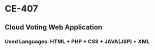 # CE-407 #
## Cloud Voting Web Application ##

### Used Languages: HTML + PHP + CSS + JAVA(JSP) + XML ###
